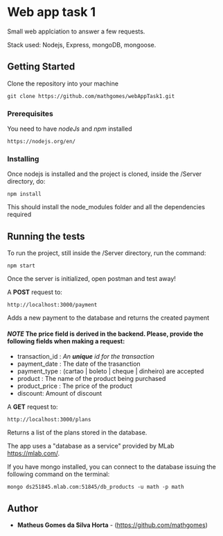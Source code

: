 # Web app task 1

Small web applciation to answer a few requests.

Stack used: Nodejs, Express, mongoDB, mongoose.

## Getting Started

Clone the repository into your machine
```
git clone https://github.com/mathgomes/webAppTask1.git
```
### Prerequisites

You need to have _*nodeJs*_ and _*npm*_ installed

```
https://nodejs.org/en/
```

### Installing

Once nodejs is installed and the project is cloned, inside the /Server directory, do: 

```
npm install
```

This should install the node_modules folder and all the dependencies required

## Running the tests

To run the project, still inside the /Server directory, run the command: 

```
npm start
```

Once the server is initialized, open postman and test away!

A **POST** request to:
```
http://localhost:3000/payment
```
Adds a new payment to the database and returns the created payment


#### *NOTE* The **price** field is derived in the backend. Please, provide the following fields when making a request:
- transaction_id : _An **unique** id for the transaction_
- payment_date : The date of the trasanction
- payment_type : (cartao | boleto | cheque | dinheiro) are accepted
- product : The name of the product being purchased
- product_price : The price of the product
- discount: Amount of discount


A **GET** request to: 
```
http://localhost:3000/plans
```
Returns a list of the plans stored in the database.

The app uses a "database as a service" provided by MLab https://mlab.com/.

If you have mongo installed, you can connect to the database issuing the following command on the terminal:
```
mongo ds251845.mlab.com:51845/db_products -u math -p math
```

## Author

* **Matheus Gomes da Silva Horta** - (https://github.com/mathgomes)
